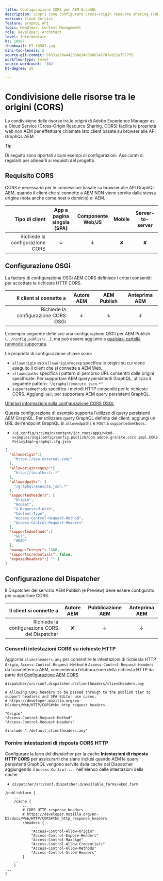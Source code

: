 ```yaml
---
title: Configurazione CORS per AEM GraphQL
description: Scopri come configurare Cross-origin resource sharing (CORS) per l’utilizzo con AEM GraphQL.
version: Cloud Service
feature: GraphQL API
topic: Headless, Content Management
role: Developer, Architect
level: Intermediate
kt: 10587
thumbnail: KT-10587.jpg
mini-toc-levels: 2
source-git-commit: 56831a30a442388e34d8388546787ed22e7577f5
workflow-type: tm+mt
source-wordcount: '362'
ht-degree: 2%

---
```



# Condivisione delle risorse tra le origini (CORS)

La condivisione delle risorse tra le origini di Adobe Experience Manager as a Cloud Service (Cross-Origin Resource Sharing, CORS) facilita le proprietà web non AEM per effettuare chiamate lato client basate su browser alle API GraphQL AEM.

>[!TIP]
>
> Di seguito sono riportati alcuni esempi di configurazioni. Assicurati di regolarli per allinearli ai requisiti del progetto.



## Requisito CORS

CORS è necessario per le connessioni basate su browser alle API GraphQL AEM, quando il client che si connette a AEM NON viene servito dalla stessa origine (nota anche come host o dominio) di AEM.

| Tipo di client | App a pagina singola (SPA) | Componente Web/JS | Mobile | Server-to-server |
|----------------------------:|:---------------------:|:-------------:|:---------:|:----------------:|
| Richiede la configurazione CORS | ↓ | ↓ | ✘ | ✘ |

## Configurazione OSGi

La factory di configurazione OSGi AEM CORS definisce i criteri consentiti per accettare le richieste HTTP CORS.

| Il client si connette a | Autore AEM | AEM Publish | Anteprima AEM |
|-------------------------------------:|:----------:|:-------------:|:-------------:|
| Richiede la configurazione CORS OSGi | ↓ | ↓ | ↓ |


L’esempio seguente definisce una configurazione OSGi per AEM Publish (`../config.publish/..`), ma può essere aggiunto a [qualsiasi cartella runmode supportata](https://experienceleague.adobe.com/docs/experience-manager-cloud-service/content/implementing/deploying/configuring-osgi.html#runmode-resolution).

Le proprietà di configurazione chiave sono:

+ `alloworigin` e/o `alloworiginregexp` specifica le origini su cui viene eseguito il client che si connette a AEM Web.
+ `allowedpaths` specifica i pattern di percorso URL consentiti dalle origini specificate. Per supportare AEM query persistenti GraphQL, utilizza il seguente pattern: `"/graphql/execute.json.*"`
+ `supportedmethods` specifica i metodi HTTP consentiti per le richieste CORS. Aggiungi `GET`, per supportare AEM query persistenti GraphQL.

[Ulteriori informazioni sulla configurazione CORS OSGi.](https://experienceleague.adobe.com/docs/experience-manager-learn/foundation/security/understand-cross-origin-resource-sharing.html)


Questa configurazione di esempio supporta l’utilizzo di query persistenti AEM GraphQL. Per utilizzare query GraphQL definite dal client, aggiungi un URL dell&#39;endpoint GraphQL in `allowedpaths` e `POST` a `supportedmethods`.

+ `/ui.config/src/main/content/jcr_root/apps/wknd-examples/osgiconfig/config.publish/com.adobe.granite.cors.impl.CORSPolicyImpl~graphql.cfg.json`

```json
{
  "alloworigin":[
    "https://spa.external.com/"
  ],
  "alloworiginregexp":[
    "http://localhost:.*"
  ],
  "allowedpaths": [
    "/graphql/execute.json.*"
  ],
  "supportedheaders": [
    "Origin",
    "Accept",
    "X-Requested-With",
    "Content-Type",
    "Access-Control-Request-Method",
    "Access-Control-Request-Headers"
  ],
  "supportedmethods":[
    "GET",
    "HEAD"
  ],
  "maxage:Integer": 1800,
  "supportscredentials": false,
  "exposedheaders":[ "" ]
}
```


## Configurazione del Dispatcher

Il Dispatcher del servizio AEM Publish (e Preview) deve essere configurato per supportare CORS.

| Il client si connette a | Autore AEM | Pubblicazione AEM | Anteprima AEM |
|-------------------------------------:|:----------:|:-------------:|:-------------:|
| Richiede la configurazione CORS del Dispatcher | ✘ | ↓ | ↓ |

### Consenti intestazioni CORS su richieste HTTP

Aggiorna `clientheaders.any` per consentire le intestazioni di richiesta HTTP `Origin`,  `Access-Control-Request-Method` e `Access-Control-Request-Headers` da trasmettere a AEM, consentendo l’elaborazione della richiesta HTTP da parte del [Configurazione AEM CORS](#osgi-configuration).

`dispatcher/src/conf.dispatcher.d/clientheaders/clientheaders.any`

```
# Allowing CORS headers to be passed through to the publish tier to support headless and SPA Editor use cases.
# https://developer.mozilla.org/en-US/docs/Web/HTTP/CORS#the_http_request_headers

"Origin"
"Access-Control-Request-Method"
"Access-Control-Request-Headers"

$include "./default_clientheaders.any"
```

### Fornire intestazioni di risposta CORS HTTP

Configurare la farm del dispatcher per la cache **Intestazioni di risposta HTTP CORS** per assicurarti che siano inclusi quando AEM le query persistenti GraphQL vengono servite dalla cache del Dispatcher aggiungendo il `Access-Control-...` nell&#39;elenco delle intestazioni della cache.

+ `dispatcher/src/conf.dispatcher.d/available_farms/wknd.farm`

```
/publishfarm {
    ...
    /cache {
        ...
        # CORS HTTP response headers
        # https://developer.mozilla.org/en-US/docs/Web/HTTP/CORS#the_http_response_headers
        /headers {
            ...
            "Access-Control-Allow-Origin"
            "Access-Control-Expose-Headers"
            "Access-Control-Max-Age"
            "Access-Control-Allow-Credentials"
            "Access-Control-Allow-Methods"
            "Access-Control-Allow-Headers"
        }
    ...
    }
...
}
```
